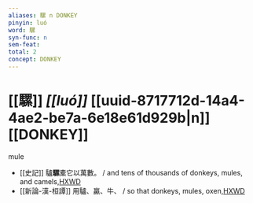 ```yaml
---
aliases: 騾 n DONKEY
pinyin: luó
word: 騾
syn-func: n
sem-feat: 
total: 2
concept: DONKEY 
---
```

# [[騾]] *[[luó]]*  [[uuid-8717712d-14a4-4ae2-be7a-6e18e61d929b|n]] [[DONKEY]]
mule
 - [[史記]] 驢**騾**橐它以萬數。 / and tens of thousands of donkeys, mules, and camels,[HXWD](https://hxwd.org/textview.html?location=KR2a0001_tls_123-31a.23)
 - [[新論-漢-桓譚]] 用驢、驘、牛、 / so that donkeys, mules, oxen,[HXWD](https://hxwd.org/textview.html?location=KR3j0192_tls_003-14a.12)